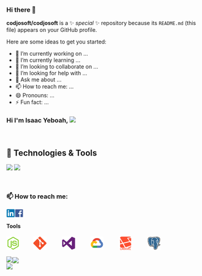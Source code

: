 ### Hi there 👋

**codjosoft/codjosoft** is a ✨ _special_ ✨ repository because its `README.md` (this file) appears on your GitHub profile.

Here are some ideas to get you started:

- 🔭 I’m currently working on ...
- 🌱 I’m currently learning ...
- 👯 I’m looking to collaborate on ...
- 🤔 I’m looking for help with ...
- 💬 Ask me about ...
- 📫 How to reach me: ...
- 😄 Pronouns: ...
- ⚡ Fun fact: ...
### Hi I'm Isaac Yeboah, <img src="./wave.gif" width="30px">
<br/>


## 🔧 Technologies & Tools
![](https://img.shields.io/badge/Editor-atom-informational?style=flat&logo=atom&logoColor=white&color=2bbc8a)
![](https://img.shields.io/badge/Code-JavaScript-informational?style=flat&logo=javascript&logoColor=white&color=2bbc8a)

<br>

###  📫 How to reach me:

 <!-- <a href="https://twitter.com/_iamEtornam">
  <img align="left" alt="Isaac's Gmail" width="22px" src="https://github.com/devicons/devicon/blob/master/icons/gmail/gmail-original.svg" /> -->
<!-- </a> -->
<a href="https://www.linkedin.com/in/isaac-yeboah-626b821ab"> 
  <img align="left" alt="Isaac's Linkdein" width="22px" src="https://github.com/devicons/devicon/blob/master/icons/linkedin/linkedin-original.svg" />
</a>
</a><a href="https://web.facebook.com/kojo53i/">
  <img align="left" alt='Isaac's Facebook" width="22px" src="https://github.com/devicons/devicon/blob/master/icons/facebook/facebook-original.svg" />
</a>
<br/>



#### Tools

<img src="https://github.com/devicons/devicon/blob/master/icons/nodejs/nodejs-original.svg" width="35px">&nbsp;&nbsp;&nbsp;&nbsp;&nbsp;&nbsp;&nbsp;&nbsp;
<img src="https://github.com/devicons/devicon/blob/master/icons/git/git-original.svg" width="35px">&nbsp;&nbsp;&nbsp;&nbsp;&nbsp;&nbsp;&nbsp;&nbsp;&nbsp;
<img src="https://github.com/devicons/devicon/blob/master/icons/visualstudio/visualstudio-plain.svg" width="35px">&nbsp;&nbsp;&nbsp;&nbsp;&nbsp;&nbsp;&nbsp;&nbsp;&nbsp;
<img src="https://github.com/devicons/devicon/blob/master/icons/googlecloud/googlecloud-original.svg" width="35px">&nbsp;&nbsp;&nbsp;&nbsp;&nbsp;&nbsp;&nbsp;&nbsp;&nbsp;
<img src="https://github.com/devicons/devicon/blob/master/icons/laravel/laravel-plain-wordmark.svg" width="35px">&nbsp;&nbsp;&nbsp;&nbsp;&nbsp;&nbsp;&nbsp;&nbsp;&nbsp;
<img src="https://github.com/devicons/devicon/blob/master/icons/postgresql/postgresql-original.svg" width="35px">&nbsp;&nbsp;&nbsp;&nbsp;&nbsp;&nbsp;&nbsp;&nbsp;&nbsp;

<img align="left" src="https://github-readme-stats.vercel.app/api?username=kojoyeboah53i&show_icons=true&include_all_commits=true&theme=dracula&count_private=true"/>
<a href="https://github.com/codjosoft/codjosoft">
  <img align="center" src="https://github-readme-stats.vercel.app/api/top-langs/?username=codjosoft&hide=java,html&title_color=ffffff&text_color=c9cacc&icon_color=2bbc8a&bg_color=1d1f21" />
</a>

<br/>
<img  src="https://github-readme-streak-stats.herokuapp.com/?user=kojoyeboah53i&theme=dracula" />
<br/>




